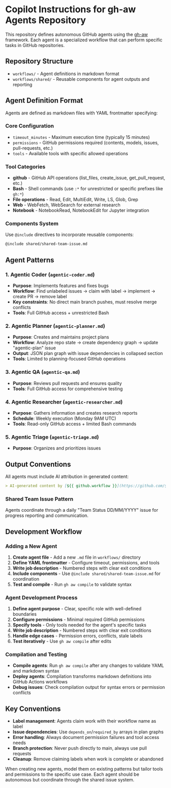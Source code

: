 # Copilot Instructions for gh-aw Agents Repository

This repository defines autonomous GitHub agents using the [gh-aw](https://github.com/githubnext/gh-aw) framework. Each agent is a specialized workflow that can perform specific tasks in GitHub repositories.

## Repository Structure

- `workflows/` - Agent definitions in markdown format
- `workflows/shared/` - Reusable components for agent outputs and reporting

## Agent Definition Format

Agents are defined as markdown files with YAML frontmatter specifying:

### Core Configuration
- `timeout_minutes` - Maximum execution time (typically 15 minutes)
- `permissions` - GitHub permissions required (contents, models, issues, pull-requests, etc.)
- `tools` - Available tools with specific allowed operations

### Tool Categories
- **github** - GitHub API operations (list_files, create_issue, get_pull_request, etc.)
- **Bash** - Shell commands (use `:*` for unrestricted or specific prefixes like `gh:*`)
- **File operations** - Read, Edit, MultiEdit, Write, LS, Glob, Grep
- **Web** - WebFetch, WebSearch for external research
- **Notebook** - NotebookRead, NotebookEdit for Jupyter integration

### Components System
Use `@include` directives to incorporate reusable components:
```markdown
@include shared/shared-team-issue.md
```

## Agent Patterns

### 1. Agentic Coder (`agentic-coder.md`)
- **Purpose**: Implements features and fixes bugs
- **Workflow**: Find unlabeled issues → claim with label → implement → create PR → remove label
- **Key constraints**: No direct main branch pushes, must resolve merge conflicts
- **Tools**: Full GitHub access + unrestricted Bash

### 2. Agentic Planner (`agentic-planner.md`)
- **Purpose**: Creates and maintains project plans
- **Workflow**: Analyze repo state → create dependency graph → update "agentic-plan" issue
- **Output**: JSON plan graph with issue dependencies in collapsed section
- **Tools**: Limited to planning-focused GitHub operations

### 3. Agentic QA (`agentic-qa.md`)
- **Purpose**: Reviews pull requests and ensures quality
- **Tools**: Full GitHub access for comprehensive testing

### 4. Agentic Researcher (`agentic-researcher.md`)
- **Purpose**: Gathers information and creates research reports
- **Schedule**: Weekly execution (Monday 9AM UTC)
- **Tools**: Read-only GitHub access + limited Bash commands

### 5. Agentic Triage (`agentic-triage.md`)
- **Purpose**: Organizes and prioritizes issues

## Output Conventions

All agents must include AI attribution in generated content:
```markdown
> AI-generated content by [${{ github.workflow }}](https://github.com/${{ github.repository }}/actions/runs/${{ github.run_id }}) may contain mistakes.
```

### Shared Team Issue Pattern
Agents coordinate through a daily "Team Status DD/MM/YYYY" issue for progress reporting and communication.

## Development Workflow

### Adding a New Agent

1. **Create agent file** - Add a new `.md` file in `workflows/` directory
2. **Define YAML frontmatter** - Configure timeout, permissions, and tools
3. **Write job description** - Numbered steps with clear exit conditions
4. **Include components** - Use `@include shared/shared-team-issue.md` for coordination
5. **Test and compile** - Run `gh aw compile` to validate syntax

### Agent Development Process

1. **Define agent purpose** - Clear, specific role with well-defined boundaries
2. **Configure permissions** - Minimal required GitHub permissions
3. **Specify tools** - Only tools needed for the agent's specific tasks
4. **Write job description** - Numbered steps with clear exit conditions
5. **Handle edge cases** - Permission errors, conflicts, stale labels
6. **Test iteratively** - Use `gh aw compile` after edits

### Compilation and Testing

- **Compile agents**: Run `gh aw compile` after any changes to validate YAML and markdown syntax
- **Deploy agents**: Compilation transforms markdown definitions into GitHub Actions workflows
- **Debug issues**: Check compilation output for syntax errors or permission conflicts

## Key Conventions

- **Label management**: Agents claim work with their workflow name as label
- **Issue dependencies**: Use `depends_on`/`required_by` arrays in plan graphs
- **Error handling**: Always document permission failures and tool access needs
- **Branch protection**: Never push directly to main, always use pull requests
- **Cleanup**: Remove claiming labels when work is complete or abandoned

When creating new agents, model them on existing patterns but tailor tools and permissions to the specific use case. Each agent should be autonomous but coordinate through the shared issue system.
